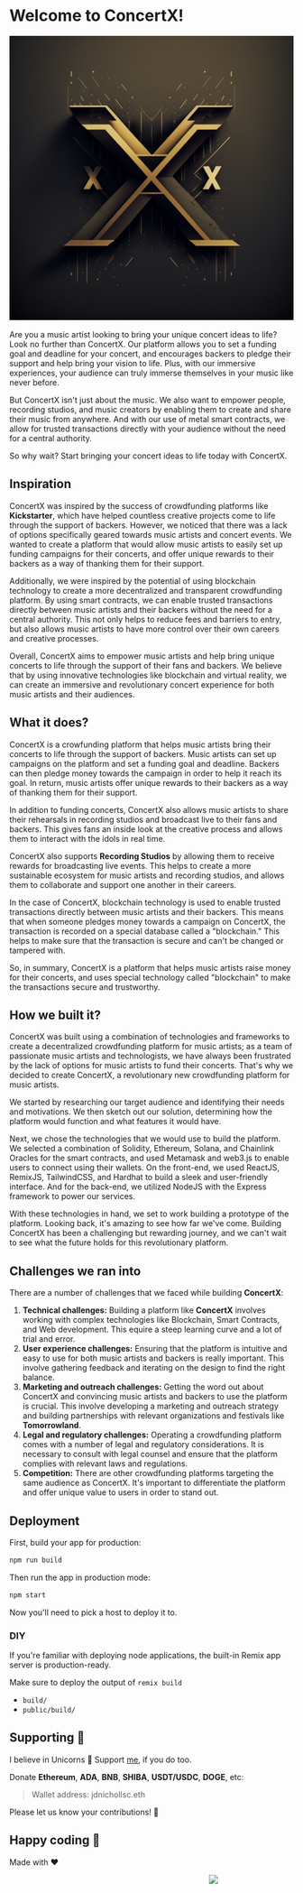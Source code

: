 # Welcome to ConcertX!

<p align="center">
  <a href="https://bio.link/concertx" target="blank"><img src="web/public/assets/welcome.png" width="680" alt="Welcome to ConcertX" /></a>
</p>

Are you a music artist looking to bring your unique concert ideas to life? Look no further than ConcertX. Our platform allows you to set a funding goal and deadline for your concert, and encourages backers to pledge their support and help bring your vision to life. Plus, with our immersive experiences, your audience can truly immerse themselves in your music like never before.

But ConcertX isn't just about the music. We also want to empower people, recording studios, and music creators by enabling them to create and share their music from anywhere. And with our use of metal smart contracts, we allow for trusted transactions directly with your audience without the need for a central authority.

So why wait? Start bringing your concert ideas to life today with ConcertX.

## Inspiration

ConcertX was inspired by the success of crowdfunding platforms like **Kickstarter**, which have helped countless creative projects come to life through the support of backers. However, we noticed that there was a lack of options specifically geared towards music artists and concert events. We wanted to create a platform that would allow music artists to easily set up funding campaigns for their concerts, and offer unique rewards to their backers as a way of thanking them for their support.

Additionally, we were inspired by the potential of using blockchain technology to create a more decentralized and transparent crowdfunding platform. By using smart contracts, we can enable trusted transactions directly between music artists and their backers without the need for a central authority. This not only helps to reduce fees and barriers to entry, but also allows music artists to have more control over their own careers and creative processes.

Overall, ConcertX aims to empower music artists and help bring unique concerts to life through the support of their fans and backers. We believe that by using innovative technologies like blockchain and virtual reality, we can create an immersive and revolutionary concert experience for both music artists and their audiences.

## What it does?

ConcertX is a crowfunding platform that helps music artists bring their concerts to life through the support of backers. Music artists can set up campaigns on the platform and set a funding goal and deadline. Backers can then pledge money towards the campaign in order to help it reach its goal. In return, music artists offer unique rewards to their backers as a way of thanking them for their support.

In addition to funding concerts, ConcertX also allows music artists to share their rehearsals in recording studios and broadcast live to their fans and backers. This gives fans an inside look at the creative process and allows them to interact with the idols in real time.

ConcertX also supports **Recording Studios** by allowing them to receive rewards for broadcasting live events. This helps to create a more sustainable ecosystem for music artists and recording studios, and allows them to collaborate and support one another in their careers.

In the case of ConcertX, blockchain technology is used to enable trusted transactions directly between music artists and their backers. This means that when someone pledges money towards a campaign on ConcertX, the transaction is recorded on a special database called a "blockchain." This helps to make sure that the transaction is secure and can't be changed or tampered with.

So, in summary, ConcertX is a platform that helps music artists raise money for their concerts, and uses special technology called "blockchain" to make the transactions secure and trustworthy.

## How we built it?

ConcertX was built using a combination of technologies and frameworks to create a decentralized crowdfunding platform for music artists; as a team of passionate music artists and technologists, we have always been frustrated by the lack of options for music artists to fund their concerts. That's why we decided to create ConcertX, a revolutionary new crowdfunding platform for music artists.

We started by researching our target audience and identifying their needs and motivations. We then sketch out our solution, determining how the platform would function and what features it would have.

Next, we chose the technologies that we would use to build the platform. We selected a combination of Solidity, Ethereum, Solana, and Chainlink Oracles for the smart contracts, and used Metamask and web3.js to enable users to connect using their wallets. On the front-end, we used ReactJS, RemixJS, TailwindCSS, and Hardhat to build a sleek and user-friendly interface. And for the back-end, we utilized NodeJS with the Express framework to power our services.

With these technologies in hand, we set to work building a prototype of the platform. Looking back, it's amazing to see how far we've come. Building ConcertX has been a challenging but rewarding journey, and we can't wait to see what the future holds for this revolutionary platform.

## Challenges we ran into

There are a number of challenges that we faced while building **ConcertX**:

1. **Technical challenges:** Building a platform like **ConcertX** involves working with complex technologies like Blockchain, Smart Contracts, and Web development. This equire a steep learning curve and a lot of trial and error.
2. **User experience challenges:** Ensuring that the platform is intuitive and easy to use for both music artists and backers is really important. This involve gathering feedback and iterating on the design to find the right balance.
3. **Marketing and outreach challenges:** Getting the word out about ConcertX and convincing music artists and backers to use the platform is crucial. This involve developing a marketing and outreach strategy and building partnerships with relevant organizations and festivals like **Tomorrowland**.
4. **Legal and regulatory challenges:** Operating a crowdfunding platform comes with a number of legal and regulatory considerations. It is necessary to consult with legal counsel and ensure that the platform complies with relevant laws and regulations.
5. **Competition:** There are other crowdfunding platforms targeting the same audience as ConcertX. It's important to differentiate the platform and offer unique value to users in order to stand out.

## Deployment

First, build your app for production:

```sh
npm run build
```

Then run the app in production mode:

```sh
npm start
```

Now you'll need to pick a host to deploy it to.

### DIY

If you're familiar with deploying node applications, the built-in Remix app server is production-ready.

Make sure to deploy the output of `remix build`

- `build/`
- `public/build/`

## Supporting 🍻
I believe in Unicorns 🦄
Support [me](http://www.paypal.me/jdnichollsc/2), if you do too.

Donate **Ethereum**, **ADA**, **BNB**, **SHIBA**, **USDT/USDC**, **DOGE**, etc:

> Wallet address: jdnichollsc.eth

Please let us know your contributions! 🙏

## Happy coding 💯
Made with ❤️

<img width="150px" src="https://avatars0.githubusercontent.com/u/28855608?s=200&v=4" align="right">
